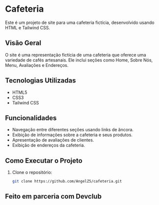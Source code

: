 # Cafeteria

Este é um projeto de site para uma cafeteria fictícia, desenvolvido usando HTML e Tailwind CSS.

## Visão Geral

O site é uma representação fictícia de uma cafeteria que oferece uma variedade de cafés artesanais. Ele inclui seções como Home, Sobre Nós, Menu, Avaliações e Endereços.

## Tecnologias Utilizadas

- HTML5
- CSS3
- Tailwind CSS

## Funcionalidades

- Navegação entre diferentes seções usando links de âncora.
- Exibição de informações sobre a cafeteria e seus produtos.
- Apresentação de avaliações de clientes.
- Exibição de endereços da cafeteria.

## Como Executar o Projeto

1. Clone o repositório:

   ```bash
   git clone https://github.com/AngelZ5/cafeteria.git

## Feito em parceria com Devclub
